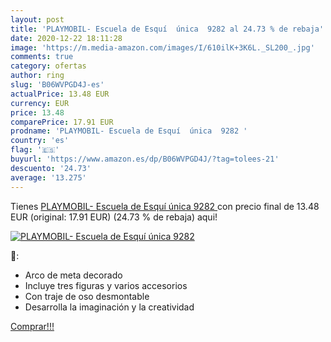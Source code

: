 ```yaml
---
layout: post
title: 'PLAYMOBIL- Escuela de Esquí  única  9282 al 24.73 % de rebaja'
date: 2020-12-22 18:11:28
image: 'https://m.media-amazon.com/images/I/610ilK+3K6L._SL200_.jpg'
comments: true
category: ofertas
author: ring
slug: 'B06WVPGD4J-es'
actualPrice: 13.48 EUR
currency: EUR
price: 13.48
comparePrice: 17.91 EUR
prodname: 'PLAYMOBIL- Escuela de Esquí  única  9282 '
country: 'es'
flag: '🇪🇸'
buyurl: 'https://www.amazon.es/dp/B06WVPGD4J/?tag=tolees-21'
descuento: '24.73'
average: '13.275'
---
```


Tienes [PLAYMOBIL- Escuela de Esquí  única  9282 ](https://www.amazon.es/dp/B06WVPGD4J/?tag=tolees-21) con precio final de  13.48 EUR (original: 17.91 EUR) (24.73 %  de rebaja) aqui!

[![PLAYMOBIL- Escuela de Esquí  única  9282](https://m.media-amazon.com/images/I/610ilK+3K6L._SL200_.jpg)](https://www.amazon.es/dp/B06WVPGD4J/?tag=tolees-21)

🔎:

- Arco de meta decorado
- Incluye tres figuras y varios accesorios
- Con traje de oso desmontable
- Desarrolla la imaginación y la creatividad

[Comprar!!!](https://www.amazon.es/dp/B06WVPGD4J/?tag=tolees-21)
